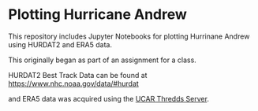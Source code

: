 # Plotting Hurricane Andrew

This repository includes Jupyter Notebooks for plotting Hurrinane Andrew using HURDAT2 and ERA5 data.

This originally began as part of an assignment for a class.

HURDAT2 Best Track Data can be found at https://www.nhc.noaa.gov/data/#hurdat

and ERA5 data was acquired using the [UCAR Thredds Server](https://thredds.rda.ucar.edu/thredds/catalog/catalog.html).